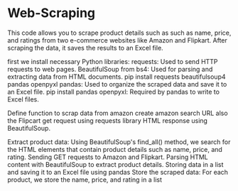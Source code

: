 # Web-Scraping
This code allows you to scrape product details such as such as name, price, and ratings from two e-commerce websites 
like Amazon and Flipkart. After scraping the data, it saves the results to an Excel file.

first we install  necessary Python libraries:
requests: Used to send HTTP requests to web pages.
BeautifulSoup from bs4: Used for parsing and extracting data from HTML documents.
pip install requests beautifulsoup4 pandas openpyxl
pandas: Used to organize the scraped data and save it to an Excel file.
pip install pandas
openpyxl: Required by pandas to write to Excel files.

Define function to scrap data from amazon
create amazon search URL also the Flipcart
get request using requests library
HTML response using BeautifulSoup.

Extract product data: Using BeautifulSoup's find_all() method,
we search for the HTML elements that contain product details such as name, price, and rating.
Sending GET requests to Amazon and Flipkart.
Parsing HTML content with BeautifulSoup to extract product details.
Storing data in a list and saving it to an Excel file using pandas 
Store the scraped data: For each product, we store the name, price, and rating in a list
